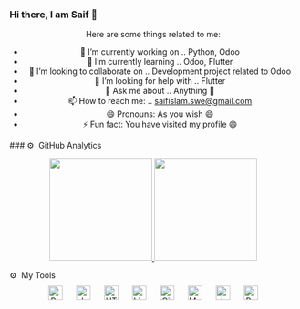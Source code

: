### Hi there, I am Saif 👋
<div align="center">
Here are some things related to me:

- 🔭 I’m currently working on .. Python, Odoo
- 🌱 I’m currently learning .. Odoo, Flutter
- 👯 I’m looking to collaborate on .. Development project related to Odoo
- 🤔 I’m looking for help with .. Flutter
- 💬 Ask me about .. Anything 🤔
- 📫 How to reach me: .. saifislam.swe@gmail.com
- 😄 Pronouns: As you wish 😄
- ⚡ Fun fact: You have visited my profile 😄
</div>
### ⚙️ &nbsp;GitHub Analytics

<p align="center">
<a href="https://github.com/AVS1508">
  <img height="180em" src="https://github-readme-stats-eight-theta.vercel.app/api?username=saifDiu&show_icons=true&theme=algolia&include_all_commits=true&count_private=true"/>
  <img height="180em" src="https://github-readme-stats-eight-theta.vercel.app/api/top-langs/?username=saifDiu&layout=compact&langs_count=8&theme=algolia"/>
</a>
</p>
⚙️ &nbsp;My Tools
<div align="center"> 
  <img style="margin: 10px" src="https://profilinator.rishav.dev/skills-assets/python-original.svg" alt="Python" height="25" />  
  <img style="margin: 10px" src="https://profilinator.rishav.dev/skills-assets/javascript-original.svg" alt="JavaScript" height="25" />  
  <img style="margin: 10px" src="https://profilinator.rishav.dev/skills-assets/html5-original-wordmark.svg" alt="HTML5" height="25" />  
  <img style="margin: 10px" src="https://profilinator.rishav.dev/skills-assets/linux-original.svg" alt="Linux" height="25" />  
  <img style="margin: 10px" src="https://profilinator.rishav.dev/skills-assets/git-scm-icon.svg" alt="Git" height="25" />  
  <img style="margin: 10px" src="https://profilinator.rishav.dev/skills-assets/mysql-original-wordmark.svg" alt="MySQL" height="25" />  
  <img style="margin: 10px" src="https://profilinator.rishav.dev/skills-assets/java-original-wordmark.svg" alt="Java" height="25" />  
  <img style="margin: 10px" src="https://profilinator.rishav.dev/skills-assets/gnu_bash-icon.svg" alt="Bash" height="25" />  
</div>
